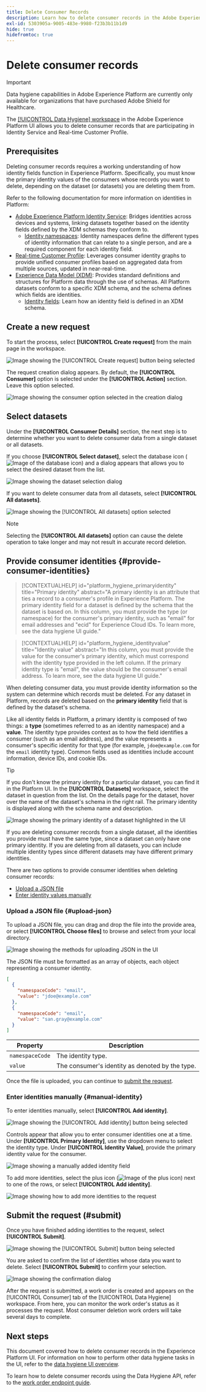 ```yaml
---
title: Delete Consumer Records
description: Learn how to delete consumer records in the Adobe Experience Platform UI.
exl-id: 5303905a-9005-483e-9980-f23b3b11b1d9
hide: true
hidefromtoc: true
---
```

# Delete consumer records

>[!IMPORTANT]
>
>Data hygiene capabilities in Adobe Experience Platform are currently only available for organizations that have purchased Adobe Shield for Healthcare.

The [[!UICONTROL Data Hygiene] workspace](./overview.md) in the Adobe Experience Platform UI allows you to delete consumer records that are participating in Identity Service and Real-time Customer Profile.

## Prerequisites

Deleting consumer records requires a working understanding of how identity fields function in Experience Platform. Specifically, you must know the primary identity values of the consumers whose records you want to delete, depending on the dataset (or datasets) you are deleting them from.

Refer to the following documentation for more information on identities in Platform:

* [Adobe Experience Platform Identity Service](../../identity-service/home.md): Bridges identities across devices and systems, linking datasets together based on the identity fields defined by the XDM schemas they conform to.
  * [Identity namespaces](../../identity-service/namespaces.md): Identity namespaces define the different types of identity information that can relate to a single person, and are a required component for each identity field.
* [Real-time Customer Profile](../../profile/home.md): Leverages consumer identity graphs to provide unified  consumer profiles based on aggregated data from multiple sources, updated in near-real-time.
* [Experience Data Model (XDM)](../../xdm/home.md): Provides standard definitions and structures for Platform data through the use of schemas. All Platform datasets conform to a specific XDM schema, and the schema defines which fields are identities.
  * [Identity fields](../../xdm/ui/fields/identity.md): Learn how an identity field is defined in an XDM schema.

## Create a new request

To start the process, select **[!UICONTROL Create request]** from the main page in the workspace.

![Image showing the [!UICONTROL Create request] button being selected](../images/ui/delete-consumer/create-request-button.png)

The request creation dialog appears. By default, the **[!UICONTROL Consumer]** option is selected under the **[!UICONTROL Action]** section. Leave this option selected.

![Image showing the  consumer option selected in the creation dialog](../images/ui/delete-consumer/consumer-action.png)

## Select datasets

Under the **[!UICONTROL Consumer Details]** section, the next step is to determine whether you want to delete consumer data from a single dataset or all datasets.

If you choose **[!UICONTROL Select dataset]**, select the database icon (![Image of the database  icon](../images/ui/delete-consumer/database-icon.png)) and a dialog appears that allows you to select the desired dataset from the list.

![Image showing the dataset selection dialog](../images/ui/delete-consumer/select-dataset.png)

If you want to delete consumer data from all datasets, select **[!UICONTROL All datasets]**.

![Image showing the [!UICONTROL All datasets] option selected](../images/ui/delete-consumer/all-datasets.png)

>[!NOTE]
>
>Selecting the **[!UICONTROL All datasets]** option can cause the delete operation to take longer and may not result in accurate record deletion.

## Provide consumer identities {#provide-consumer-identities}

>[!CONTEXTUALHELP]
>id="platform_hygiene_primaryidentity"
>title="Primary identity"
>abstract="A primary identity is an attribute that ties a record to a consumer's profile in Experience Platform. The primary identity field for a dataset is defined by the schema that the dataset is based on. In this column, you must provide the type (or namespace) for the consumer's primary identity, such as "email" for email addresses and "ecid" for Experience Cloud IDs. To learn more, see the data hygiene UI guide."

>[!CONTEXTUALHELP]
>id="platform_hygiene_identityvalue"
>title="Identity value"
>abstract="In this column, you must provide the value for the consumer's primary identity, which must correspond with the identity type provided in the left column. If the primary identity type is "email", the value should be the consumer's email address. To learn more, see the data hygiene UI guide."

When deleting consumer data, you must provide identity information so the system can determine which records must be deleted. For any dataset in Platform, records are deleted based on the **primary identity** field that is defined by the dataset's schema.

Like all identity fields in Platform, a primary identity is composed of two things: a **type** (sometimes referred to as an identity namespace) and a **value**. The identity type provides context as to how the field identifies a consumer (such as an email address), and the value represents a consumer's specific identity for that type (for example, `jdoe@example.com` for the `email` identity type).  Common fields used as identities include account information, device IDs, and cookie IDs.

>[!TIP]
>
>If you don't know the primary identity for a particular dataset, you can find it in the Platform UI. In the **[!UICONTROL Datasets]** workspace, select the dataset in question from the list. On the details page for the dataset, hover over the name of the dataset's schema in the right rail. The primary identity is displayed along with the schema name and description.
>
>![Image showing the primary identity of a dataset highlighted in the UI](../images/ui/delete-consumer/dataset-primary-identity.png)

If you are deleting consumer records from a single dataset, all the identities you provide must have the same type, since a dataset can only have one primary identity. If you are deleting from all datasets, you can include multiple identity types since different datasets may have different primary identities.

There are two options to provide consumer identities when deleting consumer records:

* [Upload a JSON file](#upload-json)
* [Enter identity values manually](#manual-identity)

### Upload a JSON file {#upload-json}

To upload a JSON file, you can drag and drop the file into the provide area, or select **[!UICONTROL Choose files]** to browse and select from your local directory.

![Image showing the methods for uploading JSON in the UI](../images/ui/delete-consumer/upload-json.png)

The JSON file must be formatted as an array of objects, each object representing a consumer identity.

```json
[
  {
    "namespaceCode": "email",
    "value": "jdoe@example.com"
  },
  {
    "namespaceCode": "email",
    "value": "san.gray@example.com"
  }
]
```

| Property | Description |
| --- | --- |
| `namespaceCode` | The identity type. |
| `value` | The consumer's identity as denoted by the type. |

Once the file is uploaded, you can continue to [submit the request](#submit).

### Enter identities manually {#manual-identity}

To enter identities manually, select **[!UICONTROL Add identity]**.

![Image showing the [!UICONTROL Add identity] button being selected](../images/ui/delete-consumer/add-identity.png)

Controls appear that allow you to enter consumer identities one at a time. Under **[!UICONTROL Primary Identity]**, use the dropdown menu to select the identity type. Under **[!UICONTROL Identity Value]**, provide the primary identity value for the consumer.

![Image showing a manually added identity field](../images/ui/delete-consumer/identity-added.png)

To add more identities, select the plus icon (![Image of the plus icon](../images/ui/delete-consumer/plus-icon.png)) next to one of the rows, or select **[!UICONTROL Add identity]**.

![Image showing how to add more identities to the request](../images/ui/delete-consumer/more-identities.png)

## Submit the request (#submit)

Once you have finished adding identities to the request, select **[!UICONTROL Submit]**.

![Image showing the [!UICONTROL Submit] button being selected](../images/ui/delete-consumer/submit.png)

You are asked to confirm the list of identities whose data you want to delete. Select **[!UICONTROL Submit]** to confirm your selection.

![Image showing the confirmation dialog](../images/ui/delete-consumer/confirm-request.png)

After the request is submitted, a work order is created and appears on the [!UICONTROL Consumer] tab of the [!UICONTROL Data Hygiene] workspace. From here, you can monitor the work order's status as it processes the request. Most consumer deletion work orders will take several days to complete.

## Next steps

This document covered how to delete consumer records in the Experience Platform UI. For information on how to perform other data hygiene tasks in the UI, refer to the [data hygiene UI overview](./overview.md).

To learn how to delete consumer records using the Data Hygiene API, refer to the [work order endpoint guide](../api/workorder.md).
